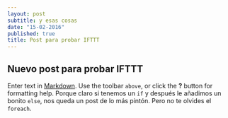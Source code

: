 ```yaml
---
layout: post
subtitle: y esas cosas
date: "15-02-2016"
published: true
title: Post para probar IFTTT
---
```




## Nuevo post para probar IFTTT

Enter text in [Markdown](http://daringfireball.net/projects/markdown/). Use the toolbar `above`, or click the **?** button for formatting help. Porque claro si tenemos un `if` y después le añadimos un bonito `else`, nos queda un post de lo más pintón. Pero no te olvides el `foreach`. 
